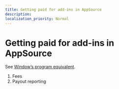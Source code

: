 ```yaml
---
title: Getting paid for add-ins in AppSource
description: 
localization_priority: Normal
---
```


# Getting paid for add-ins in AppSource

See [Window’s program equivalent](https://docs.microsoft.com/en-us/windows/uwp/publish/getting-paid-apps). 
1.	Fees
2.	Payout reporting 
